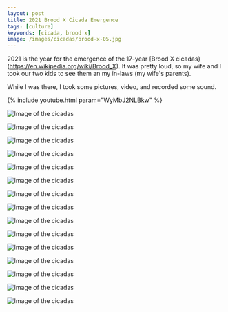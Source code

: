 ```yaml
---
layout: post
title: 2021 Brood X Cicada Emergence
tags: [culture]
keywords: [cicada, brood x]
image: /images/cicadas/brood-x-05.jpg
---
```


2021 is the year for the emergence of the 17-year [Brood X cicadas}(https://en.wikipedia.org/wiki/Brood_X). It was pretty loud, so my wife and I took our two kids to see them an my in-laws (my wife's parents).

While I was there, I took some pictures, video, and recorded some sound.

{% include youtube.html param="WyMbJ2NLBkw" %}

![Image of the cicadas](/images/cicadas/brood-x-01.jpg)

![Image of the cicadas](/images/cicadas/brood-x-02.jpg)

![Image of the cicadas](/images/cicadas/brood-x-03.jpg)

![Image of the cicadas](/images/cicadas/brood-x-04.jpg)

![Image of the cicadas](/images/cicadas/brood-x-05.jpg)

![Image of the cicadas](/images/cicadas/brood-x-06.jpg)

![Image of the cicadas](/images/cicadas/brood-x-07.jpg)

![Image of the cicadas](/images/cicadas/brood-x-08.jpg)

![Image of the cicadas](/images/cicadas/brood-x-09.jpg)

![Image of the cicadas](/images/cicadas/brood-x-10.jpg)

![Image of the cicadas](/images/cicadas/brood-x-11.jpg)

![Image of the cicadas](/images/cicadas/brood-x-12.jpg)

![Image of the cicadas](/images/cicadas/brood-x-13.jpg)

![Image of the cicadas](/images/cicadas/brood-x-14.jpg)

![Image of the cicadas](/images/cicadas/brood-x-15.jpg)
